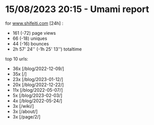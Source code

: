# 15/08/2023 20:15 - Umami report
for www.shifeiti.com [24h] :

 - 161 (-72) page views
 - 66 (-18) uniques
 - 44 (-16) bounces
 - 2h 57' 24'' (-1h 25' 13'') totaltime


top 10 urls:
 - 36x [/blog/2022-12-09/]
 - 35x [/]
 - 23x [/blog/2023-01-12/]
 - 20x [/blog/2022-12-22/]
 - 11x [/blog/2022-05-07/]
 - 5x [/blog/2023-02-03/]
 - 4x [/blog/2022-05-24/]
 - 3x [/wiki/]
 - 3x [/about/]
 - 3x [/page/2/]


